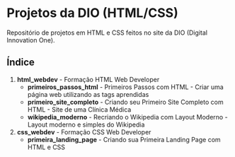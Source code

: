 # Projetos da DIO (HTML/CSS)
Repositório de projetos em HTML e CSS feitos no site da DIO (Digital Innovation One).

## Índice
1. **html_webdev** - Formação HTML Web Developer 
	- **primeiros_passos_html** - Primeiros Passos com HTML - Criar uma página web utilizando as tags aprendidas
 	- **primeiro_site_completo** - Criando seu Primeiro Site Completo com HTML - Site de uma Clínica Médica
  	- **wikipedia_moderno** - Recriando o Wikipedia com Layout Moderno - Layout moderno e simples do Wikipedia 
2. **css_webdev** - Formação CSS Web Developer
   	- **primeira_landing_page** - Criando sua Primeira Landing Page com HTML e CSS
